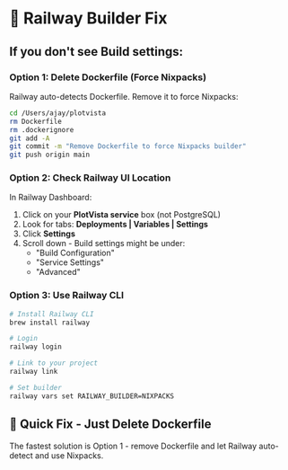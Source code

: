 # 🔧 Railway Builder Fix

## If you don't see Build settings:

### Option 1: Delete Dockerfile (Force Nixpacks)
Railway auto-detects Dockerfile. Remove it to force Nixpacks:

```bash
cd /Users/ajay/plotvista
rm Dockerfile
rm .dockerignore
git add -A
git commit -m "Remove Dockerfile to force Nixpacks builder"
git push origin main
```

### Option 2: Check Railway UI Location
In Railway Dashboard:
1. Click on your **PlotVista service** box (not PostgreSQL)
2. Look for tabs: **Deployments | Variables | Settings**
3. Click **Settings**
4. Scroll down - Build settings might be under:
   - "Build Configuration"
   - "Service Settings"
   - "Advanced"

### Option 3: Use Railway CLI
```bash
# Install Railway CLI
brew install railway

# Login
railway login

# Link to your project
railway link

# Set builder
railway vars set RAILWAY_BUILDER=NIXPACKS
```

## 🚀 Quick Fix - Just Delete Dockerfile

The fastest solution is Option 1 - remove Dockerfile and let Railway auto-detect and use Nixpacks.